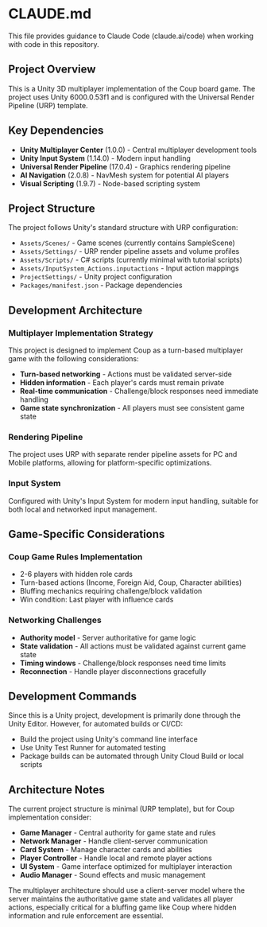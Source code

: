 # CLAUDE.md

This file provides guidance to Claude Code (claude.ai/code) when working with code in this repository.

## Project Overview

This is a Unity 3D multiplayer implementation of the Coup board game. The project uses Unity 6000.0.53f1 and is configured with the Universal Render Pipeline (URP) template.

## Key Dependencies

- **Unity Multiplayer Center** (1.0.0) - Central multiplayer development tools
- **Unity Input System** (1.14.0) - Modern input handling
- **Universal Render Pipeline** (17.0.4) - Graphics rendering pipeline
- **AI Navigation** (2.0.8) - NavMesh system for potential AI players
- **Visual Scripting** (1.9.7) - Node-based scripting system

## Project Structure

The project follows Unity's standard structure with URP configuration:

- `Assets/Scenes/` - Game scenes (currently contains SampleScene)
- `Assets/Settings/` - URP render pipeline assets and volume profiles
- `Assets/Scripts/` - C# scripts (currently minimal with tutorial scripts)
- `Assets/InputSystem_Actions.inputactions` - Input action mappings
- `ProjectSettings/` - Unity project configuration
- `Packages/manifest.json` - Package dependencies

## Development Architecture

### Multiplayer Implementation Strategy
This project is designed to implement Coup as a turn-based multiplayer game with the following considerations:

- **Turn-based networking** - Actions must be validated server-side
- **Hidden information** - Each player's cards must remain private
- **Real-time communication** - Challenge/block responses need immediate handling
- **Game state synchronization** - All players must see consistent game state

### Rendering Pipeline
The project uses URP with separate render pipeline assets for PC and Mobile platforms, allowing for platform-specific optimizations.

### Input System
Configured with Unity's Input System for modern input handling, suitable for both local and networked input management.

## Game-Specific Considerations

### Coup Game Rules Implementation
- 2-6 players with hidden role cards
- Turn-based actions (Income, Foreign Aid, Coup, Character abilities)
- Bluffing mechanics requiring challenge/block validation
- Win condition: Last player with influence cards

### Networking Challenges
- **Authority model** - Server authoritative for game logic
- **State validation** - All actions must be validated against current game state
- **Timing windows** - Challenge/block responses need time limits
- **Reconnection** - Handle player disconnections gracefully

## Development Commands

Since this is a Unity project, development is primarily done through the Unity Editor. However, for automated builds or CI/CD:

- Build the project using Unity's command line interface
- Use Unity Test Runner for automated testing
- Package builds can be automated through Unity Cloud Build or local scripts

## Architecture Notes

The current project structure is minimal (URP template), but for Coup implementation consider:

- **Game Manager** - Central authority for game state and rules
- **Network Manager** - Handle client-server communication
- **Card System** - Manage character cards and abilities
- **Player Controller** - Handle local and remote player actions
- **UI System** - Game interface optimized for multiplayer interaction
- **Audio Manager** - Sound effects and music management

The multiplayer architecture should use a client-server model where the server maintains the authoritative game state and validates all player actions, especially critical for a bluffing game like Coup where hidden information and rule enforcement are essential.